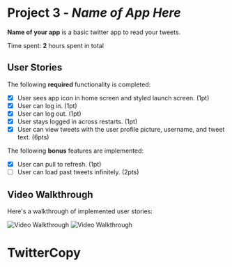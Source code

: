 # Project 3 - *Name of App Here*

**Name of your app** is a basic twitter app to read your tweets.

Time spent: **2** hours spent in total

## User Stories

The following **required** functionality is completed:

- [X] User sees app icon in home screen and styled launch screen. (1pt)
- [X] User can log in. (1pt)
- [X] User can log out. (1pt)
- [X] User stays logged in across restarts. (1pt)
- [X] User can view tweets with the user profile picture, username, and tweet text. (6pts)

The following **bonus** features are implemented:

- [X] User can pull to refresh. (1pt)
- [ ] User can load past tweets infinitely. (2pts)

## Video Walkthrough

Here's a walkthrough of implemented user stories:

<img src='https://im.ezgif.com/tmp/ezgif-1-bf95b9e64c65.gif' title='Video Walkthrough' width='' alt='Video Walkthrough' />
<img src='https://im6.ezgif.com/tmp/ezgif-6-2de674b2cacf.gif' title='Video Walkthrough' width='' alt='Video Walkthrough' />


# TwitterCopy
